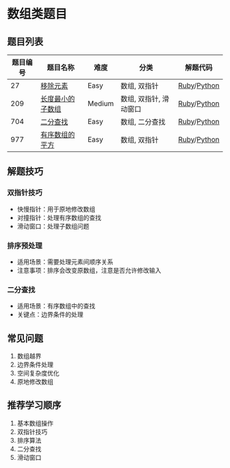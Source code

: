 # 数组类题目

## 题目列表

| 题目编号 | 题目名称 | 难度 | 分类 | 解题代码 |
|---------|---------|------|------|----------|
| 27 | [移除元素](https://leetcode.cn/problems/remove-element/) | Easy | 数组, 双指针 | [Ruby](/ruby/27.rb)/[Python](/python/27.py) |
| 209 | [长度最小的子数组](https://leetcode.cn/problems/minimum-size-subarray-sum/) | Medium | 数组, 双指针, 滑动窗口 | [Ruby](/ruby/209.rb)/[Python](/python/209.py) |
| 704 | [二分查找](https://leetcode.cn/problems/binary-search/) | Easy | 数组, 二分查找 | [Ruby](/ruby/704.rb)/[Python](/python/704.py) |
| 977 | [有序数组的平方](https://leetcode.cn/problems/squares-of-a-sorted-array/) | Easy | 数组, 双指针 | [Ruby](/ruby/977.rb)/[Python](/python/977.py) |

## 解题技巧

### 双指针技巧
- 快慢指针：用于原地修改数组
- 对撞指针：处理有序数组的查找
- 滑动窗口：处理子数组问题

### 排序预处理
- 适用场景：需要处理元素间顺序关系
- 注意事项：排序会改变原数组，注意是否允许修改输入

### 二分查找
- 适用场景：有序数组中的查找
- 关键点：边界条件的处理

## 常见问题
1. 数组越界
2. 边界条件处理
3. 空间复杂度优化
4. 原地修改数组

## 推荐学习顺序
1. 基本数组操作
2. 双指针技巧
3. 排序算法
4. 二分查找
5. 滑动窗口 